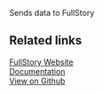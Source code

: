 Sends data to FullStory

## Related links

[FullStory Website][]  
[Documentation][]  
[View on Github][]

[//]: # "These are reference links used in the body of this note and get stripped out when the markdown processor does its job. There is no need to format nicely because it shouldn't be seen. Thanks SO - http://stackoverflow.com/questions/4823468/store-comments-in-markdown-syntax"
[FullStory website]: https://www.fullstory.com/
[documentation]: https://docs.rudderstack.com/
[view on github]: https://github.com/rudderlabs/rudder-server
